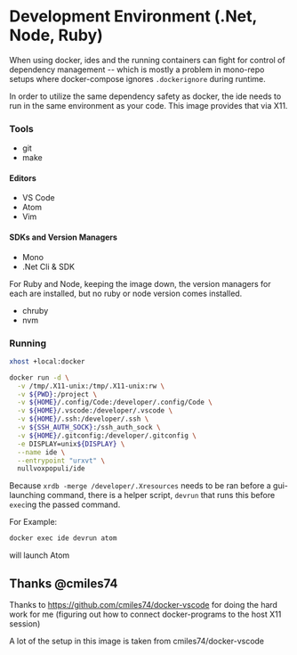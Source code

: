 # Development Environment (.Net, Node, Ruby)

When using docker, ides and the running containers can fight for control of dependency management -- which is mostly a problem in mono-repo setups where docker-compose ignores `.dockerignore` during runtime.  

In order to utilize the same dependency safety as docker, the ide needs to run in the same environment as your code. This image provides that via X11.


### Tools

- git
- make

#### Editors
- VS Code
- Atom
- Vim

#### SDKs and Version Managers
- Mono
- .Net Cli & SDK

For Ruby and Node, keeping the image down, the version managers for each are installed, but no ruby or node version comes installed.
- chruby
- nvm



### Running

```bash
xhost +local:docker

docker run -d \
  -v /tmp/.X11-unix:/tmp/.X11-unix:rw \
  -v ${PWD}:/project \
  -v ${HOME}/.config/Code:/developer/.config/Code \
  -v ${HOME}/.vscode:/developer/.vscode \
  -v ${HOME}/.ssh:/developer/.ssh \
  -v ${SSH_AUTH_SOCK}:/ssh_auth_sock \
  -v ${HOME}/.gitconfig:/developer/.gitconfig \
  -e DISPLAY=unix${DISPLAY} \
  --name ide \
  --entrypoint "urxvt" \
  nullvoxpopuli/ide
```

Because `xrdb -merge /developer/.Xresources` needs to be ran before a gui-launching command, there is a helper script, `devrun` that runs this before `exec`ing the passed command.

For Example:

```bash
docker exec ide devrun atom
```
will launch Atom


## Thanks @cmiles74

Thanks to https://github.com/cmiles74/docker-vscode for doing the hard work for me (figuring out how to connect docker-programs to the host X11 session)

A lot of the setup in this image is taken from cmiles74/docker-vscode
